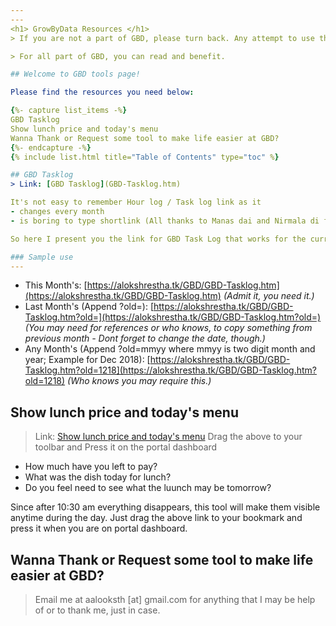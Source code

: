 ```yaml
---
---
<h1> GrowByData Resources </h1>
> If you are not a part of GBD, please turn back. Any attempt to use the information, the contents and links in this page is considered misuse and may be subject to legal action.

> For all part of GBD, you can read and benefit.

## Welcome to GBD tools page!

Please find the resources you need below:

{%- capture list_items -%}
GBD Tasklog
Show lunch price and today's menu
Wanna Thank or Request some tool to make life easier at GBD?
{%- endcapture -%}
{% include list.html title="Table of Contents" type="toc" %}

## GBD Tasklog
> Link: [GBD Tasklog](GBD-Tasklog.htm)

It's not easy to remember Hour log / Task log link as it
- changes every month
- is boring to type shortlink (All thanks to Manas dai and Nirmala di for creatng it every month and which is the basis of this tool.)

So here I present you the link for GBD Task Log that works for the current tasklog. Moreover with a few parameters you can access old task logs as well. Bookmark them and enjoy!!

### Sample use
---
```

- This Month's: [https://alokshrestha.tk/GBD/GBD-Tasklog.htm](https://alokshrestha.tk/GBD/GBD-Tasklog.htm) *(Admit it, you need it.)*
- Last Month's (Append ?old=): [https://alokshrestha.tk/GBD/GBD-Tasklog.htm?old=](https://alokshrestha.tk/GBD/GBD-Tasklog.htm?old=) *(You may need for references or who knows, to copy something from previous month - Dont forget to change the date, though.)*
- Any Month's (Append ?old=mmyy where mmyy is two digit month and year; Example for Dec 2018): [https://alokshrestha.tk/GBD/GBD-Tasklog.htm?old=1218](https://alokshrestha.tk/GBD/GBD-Tasklog.htm?old=1218) *(Who knows you may require this.)*

## Show lunch price and today's menu
> Link: [Show lunch price and today's menu](javascript:(function()%20%7B%20var%20s%20=%20document.createElement(%22script%22);%20s.setAttribute(%22id%22,%20%22bitmark_js%22);%20s.setAttribute(%22type%22,%20%22text/javascript%22);%20s.setAttribute(%22src%22,%20%22//alokshrestha.tk/GBD/show-lunch.js%22);%20(top.document.body%20%7C%7C%20top.document.getElementsByTagName(%22head%22)[0]).appendChild(s);%20%7D)();) 
> Drag the above to your toolbar and Press it on the portal dashboard

- How much have you left to pay?
- What was the dish today for lunch?
- Do you feel need to see what the luunch may be tomorrow?

Since after 10:30 am everything disappears, this tool will make them visible anytime during the day. Just drag the above link to your bookmark and press it when you are on portal dashboard.

## Wanna Thank or Request some tool to make life easier at GBD?

> Email me at aalooksth [at] gmail.com for anything that I may be help of or to thank me, just in case.
